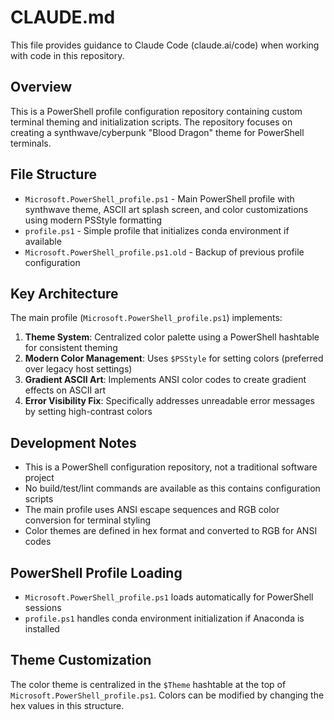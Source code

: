 # CLAUDE.md

This file provides guidance to Claude Code (claude.ai/code) when working with code in this repository.

## Overview

This is a PowerShell profile configuration repository containing custom terminal theming and initialization scripts. The repository focuses on creating a synthwave/cyberpunk "Blood Dragon" theme for PowerShell terminals.

## File Structure

- `Microsoft.PowerShell_profile.ps1` - Main PowerShell profile with synthwave theme, ASCII art splash screen, and color customizations using modern PSStyle formatting
- `profile.ps1` - Simple profile that initializes conda environment if available
- `Microsoft.PowerShell_profile.ps1.old` - Backup of previous profile configuration

## Key Architecture

The main profile (`Microsoft.PowerShell_profile.ps1`) implements:

1. **Theme System**: Centralized color palette using a PowerShell hashtable for consistent theming
2. **Modern Color Management**: Uses `$PSStyle` for setting colors (preferred over legacy host settings)
3. **Gradient ASCII Art**: Implements ANSI color codes to create gradient effects on ASCII art
4. **Error Visibility Fix**: Specifically addresses unreadable error messages by setting high-contrast colors

## Development Notes

- This is a PowerShell configuration repository, not a traditional software project
- No build/test/lint commands are available as this contains configuration scripts
- The main profile uses ANSI escape sequences and RGB color conversion for terminal styling
- Color themes are defined in hex format and converted to RGB for ANSI codes

## PowerShell Profile Loading

- `Microsoft.PowerShell_profile.ps1` loads automatically for PowerShell sessions
- `profile.ps1` handles conda environment initialization if Anaconda is installed

## Theme Customization

The color theme is centralized in the `$Theme` hashtable at the top of `Microsoft.PowerShell_profile.ps1`. Colors can be modified by changing the hex values in this structure.